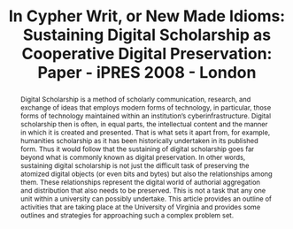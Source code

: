 ---
abstract: Digital Scholarship is a method of scholarly communication, research, and
  exchange of ideas that employs modern forms of technology, in particular, those
  forms of technology maintained within an institution’s cyberinfrastructure. Digital
  scholarship then is often, in equal parts, the intellectual content and the manner
  in which it is created and presented. That is what sets it apart from, for example,
  humanities scholarship as it has been historically undertaken in its published form.
  Thus it would follow that the sustaining of digital scholarship goes far beyond
  what is commonly known as digital preservation. In other words, sustaining digital
  scholarship is not just the difficult task of preserving the atomized digital objects
  (or even bits and bytes) but also the relationships among them. These relationships
  represent the digital world of authorial aggregation and distribution that also
  needs to be preserved. This is not a task that any one unit within a university
  can possibly undertake. This article provides an outline of activities that are
  taking place at the University of Virginia and provides some outlines and strategies
  for approaching such a complex problem set.
creators:
- Daigle, Bradley J.
date: null
document_url: https://services.phaidra.univie.ac.at/api/object/o:294100/download
grand_parent: iPRES
institutions: []
keywords:
- london
landing_page_url: https://phaidra.univie.ac.at/o:294100
language: eng
layout: publication
license: CC BY-SA 3.0 AT
notes_url: null
parent: iPRES 2008
presentation_url: null
size: 56395
source_name: iPRES
title: 'In Cypher Writ, or New Made Idioms: Sustaining Digital Scholarship as Cooperative
  Digital Preservation: Paper - iPRES 2008 - London'
type: paper
year: 2008
---